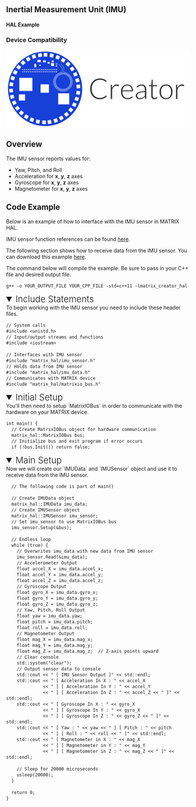 <h2 style="padding-top:0">Inertial Measurement Unit (IMU)</h2>
<h4 style="padding-top:0">HAL Example</h4>

### Device Compatibility
<img class="creator-compatibility-icon" src="../../img/creator-icon.svg">

## Overview

The IMU sensor reports values for:

* Yaw, Pitch, and Roll
* Acceleration for **x**, **y**, **z** axes
* Gyroscope for **x**, **y**, **z** axes
* Magnetometer for **x**, **y**, **z** axes

## Code Example

Below is an example of how to interface with the IMU sensor in MATRIX HAL.

IMU sensor function references can be found [here](/matrix-hal/reference/imu).

The following section shows how to receive data from the IMU sensor. You can download this example <a href="https://github.com/matrix-io/matrix-hal-examples/blob/master/sensors/imu_sensor.cpp" target="_blank">here</a>.

The command below will compile the example. Be sure to pass in your C++ file and desired output file.

```language-cpp
g++ -o YOUR_OUTPUT_FILE YOUR_CPP_FILE -std=c++11 -lmatrix_creator_hal
```

<details open>
<summary style="font-size: 1.5rem; font-weight: 300;">Include Statements</summary>
To begin working with the IMU sensor you need to include these header files.

```language-cpp
// System calls
#include <unistd.h>
// Input/output streams and functions
#include <iostream>

// Interfaces with IMU sensor
#include "matrix_hal/imu_sensor.h"
// Holds data from IMU sensor
#include "matrix_hal/imu_data.h"
// Communicates with MATRIX device
#include "matrix_hal/matrixio_bus.h"
```

</details>

<details open>
<summary style="font-size: 1.5rem; font-weight: 300;">Initial Setup</summary>
You'll then need to setup `MatrixIOBus` in order to communicate with the hardware on your MATRIX device.

```language-cpp
int main() {
  // Create MatrixIOBus object for hardware communication
  matrix_hal::MatrixIOBus bus;
  // Initialize bus and exit program if error occurs
  if (!bus.Init()) return false;
```

</details>

<details open>
<summary style="font-size: 1.5rem; font-weight: 300;">Main Setup</summary>
Now we will create our `IMUData` and `IMUSensor` object and use it to receive data from the IMU sensor.

```language-cpp
  // The following code is part of main()
  
  // Create IMUData object
  matrix_hal::IMUData imu_data;
  // Create IMUSensor object
  matrix_hal::IMUSensor imu_sensor;
  // Set imu_sensor to use MatrixIOBus bus
  imu_sensor.Setup(&bus);

  // Endless loop
  while (true) {
    // Overwrites imu_data with new data from IMU sensor
    imu_sensor.Read(&imu_data);
    // Accelerometer Output
    float accel_X = imu_data.accel_x;
    float accel_Y = imu_data.accel_y;
    float accel_Z = imu_data.accel_z;
    // Gyroscope Output
    float gyro_X = imu_data.gyro_x;
    float gyro_Y = imu_data.gyro_y;
    float gyro_Z = imu_data.gyro_z;
    // Yaw, Pitch, Roll Output
    float yaw = imu_data.yaw;
    float pitch = imu_data.pitch;
    float roll = imu_data.roll;
    // Magnetometer Output
    float mag_X = imu_data.mag_x;
    float mag_Y = imu_data.mag_y;
    float mag_Z = imu_data.mag_z;  // Z-axis points upward
    // Clear console
    std::system("clear");
    // Output sensor data to console
    std::cout << " [ IMU Sensor Output ]" << std::endl;
    std::cout << " [ Acceleration In X : " << accel_X
              << " ] [ Acceleration In Y : " << accel_Y
              << " ] [ Acceleration In Z : " << accel_Z << " ]" << std::endl;
    std::cout << " [ Gyroscope In X : " << gyro_X
              << " ] [ Gyroscope In Y : " << gyro_X
              << " ] [ Gyroscope In Z : " << gyro_Z << " ]" << std::endl;
    std::cout << " [ Yaw : " << yaw << " ] [ Pitch : " << pitch
              << " ] [ Roll : " << roll << " ]" << std::endl;
    std::cout << " [ Magnetometer in X : " << mag_X
              << " ] [ Magnetometer in Y : " << mag_Y
              << " ] [ Magnetometer in Z : " << mag_Z << " ]" << std::endl;

    // Sleep for 20000 microseconds
    usleep(20000);
  }

  return 0;
}
```

</details>